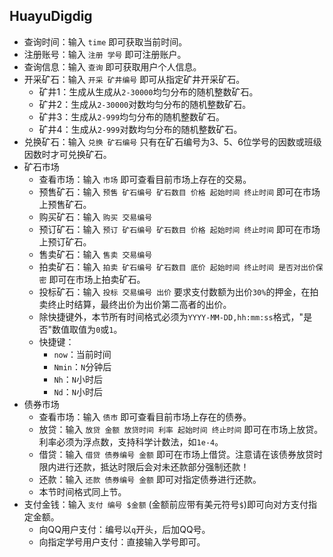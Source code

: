 ## HuayuDigdig

- 查询时间：输入 `time` 即可获取当前时间。
- 注册账号：输入 `注册 学号` 即可注册账户。
- 查询信息：输入 `查询` 即可获取用户个人信息。
- 开采矿石：输入 `开采 矿井编号` 即可从指定矿井开采矿石。
    - 矿井1：生成从生成从`2-30000`均匀分布的随机整数矿石。
    - 矿井2：生成从`2-30000`对数均匀分布的随机整数矿石。
    - 矿井3：生成从`2-999`均匀分布的随机整数矿石。
    - 矿井4：生成从`2-999`对数均匀分布的随机整数矿石。
- 兑换矿石：输入 `兑换 矿石编号` 只有在矿石编号为3、5、6位学号的因数或班级因数时才可兑换矿石。
- 矿石市场
    - 查看市场：输入 `市场` 即可查看目前市场上存在的交易。
    - 预售矿石：输入 `预售 矿石编号 矿石数目 价格 起始时间 终止时间` 即可在市场上预售矿石。
    - 购买矿石：输入 `购买 交易编号`
    - 预订矿石：输入 `预订 矿石编号 矿石数目 价格 起始时间 终止时间` 即可在市场上预订矿石。
    - 售卖矿石：输入 `售卖 交易编号`
    - 拍卖矿石：输入 `拍卖 矿石编号 矿石数目 底价 起始时间 终止时间 是否对出价保密` 即可在市场上拍卖矿石。
    - 投标矿石：输入 `投标 交易编号 出价` 要求支付数额为出价`30%`的押金，在拍卖终止时结算，最终出价为出价第二高者的出价。
    - 除快捷键外，本节所有时间格式必须为`YYYY-MM-DD,hh:mm:ss`格式，"是否"数值取值为`0`或`1`。
    - 快捷键：
        - `now`：当前时间
        - `Nmin`：`N`分钟后 
        - `Nh`：`N`小时后 
        - `Nd`：`N`小时后
- 债券市场
    - 查看市场：输入 `债市` 即可查看目前市场上存在的债券。
    - 放贷：输入 `放贷 金额 放贷时间 利率 起始时间 终止时间` 即可在市场上放贷。利率必须为浮点数，支持科学计数法，如`1e-4`。
    - 借贷：输入 `借贷 债券编号 金额` 即可在市场上借贷。注意请在该债券放贷时限内进行还款，抵达时限后会对未还款部分强制还款！
    - 还款：输入 `还款 债券编号 金额` 即可对指定债券进行还款。
    - 本节时间格式同上节。
- 支付金钱：输入 `支付 编号 $金额` (金额前应带有美元符号`$`)即可向对方支付指定金额。
    - 向QQ用户支付：编号以`q`开头，后加QQ号。
    - 向指定学号用户支付：直接输入学号即可。